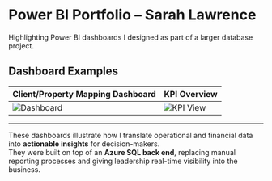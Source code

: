# Power BI Portfolio – Sarah Lawrence

Highlighting Power BI dashboards I designed as part of a larger database project.  

## Dashboard Examples

| Client/Property Mapping Dashboard | KPI Overview |
|---------------------------|--------------|
| ![Dashboard](../Case%20Studies/Screenshots/LDJS%20Power%20BI%20Redacted.jpg) | ![KPI View](../Case%20Studies/Screenshots/LDJS%20Power%20BI%202%20Redacted.jpg) |

---

These dashboards illustrate how I translate operational and financial data into **actionable insights** for decision-makers.  
They were built on top of an **Azure SQL back end**, replacing manual reporting processes and giving leadership real-time visibility into the business.
